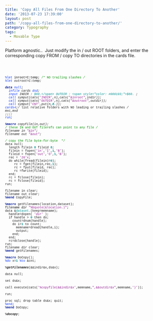 ```yaml
---
title: 'Copy All Files From One Directory To Another'
date: '2013-07-23 17:39:00'
layout: post
path: '/copy-all-files-from-one-directory-to-another/'
category: Typography
tags:
  - Movable Type
---
```


Platform agnostic.. &nbsp;Just modify the in / out ROOT folders, and enter the corresponding copy FROM / copy TO directories in the cards file.<br /><br /><br /><div style="font-family: 'Courier New'; font-size: 10px; min-height: 11px;"><br /></div><div style="color: #008f00; font-family: 'Courier New'; font-size: 10px;"><span style="color: #0433ff;">%let</span><span style="color: black;"> inroot=C:temp; </span>/* NO trailing slashes */</div><div style="font-family: 'Courier New'; font-size: 10px;"><span style="color: #0433ff;">%let</span> outroot=C:temp;</div><div style="font-family: 'Courier New'; font-size: 10px; min-height: 11px;"><br /></div><div style="color: #0433ff; font-family: 'Courier New'; font-size: 10px;"><span style="color: #011993;"><b>data</b></span><span style="color: black;"> </span>_null_<span style="color: black;">;</span></div><div style="font-family: 'Courier New'; font-size: 10px;">&nbsp; <span style="color: #0433ff;">infile</span> cards <span style="color: #0433ff;">dsd</span>;</div><div style="font-family: 'Courier New'; font-size: 10px;">&nbsp; <span style="color: #0433ff;">input</span> INDIR : <span style="color: #009193;">$60.</span> OUTDIR : <span style="color: #009193;">$60.</span> ;</div><div style="font-family: 'Courier New'; font-size: 10px;">&nbsp; <span style="color: #0433ff;">call</span> symput(cats(<span style="color: #942193;">'INDIR'</span>,_n_),cats(<span style="color: #942193;">"&amp;inroot"</span>,indir));</div><div style="font-family: 'Courier New'; font-size: 10px;">&nbsp; <span style="color: #0433ff;">call</span> symput(cats(<span style="color: #942193;">'OUTDIR'</span>,_n_),cats(<span style="color: #942193;">"&amp;outroot"</span>,outdir));</div><div style="font-family: 'Courier New'; font-size: 10px;">&nbsp; <span style="color: #0433ff;">call</span> symput(<span style="color: #942193;">'CNT'</span>,put(_n_,<span style="color: #009193;"><b>8.</b></span>));</div><div style="font-family: 'Courier New'; font-size: 10px;"><span style="color: #0433ff;">cards4</span>;/* list relative folders with NO leading or trailing slashes */</div><div style="font-family: 'Courier New'; font-size: 10px;">mxc,mxd</div><div style="font-family: 'Courier New'; font-size: 10px;">;;;;</div><div style="color: #0433ff; font-family: 'Courier New'; font-size: 10px;">run<span style="color: black;">;</span></div><div style="font-family: 'Courier New'; font-size: 10px; min-height: 11px;"><br /></div><div style="font-family: 'Courier New'; font-size: 10px;"><span style="color: #011993;"><b>%macro</b></span> copyFile(in,out);</div><div style="color: #008f00; font-family: 'Courier New'; font-size: 10px;">/* these IN and OUT filerefs can point to any file */</div><div style="font-family: 'Courier New'; font-size: 10px;">filename in <span style="color: #942193;">"&amp;in"</span>;&nbsp;</div><div style="font-family: 'Courier New'; font-size: 10px;">filename out <span style="color: #942193;">"&amp;out"</span>;&nbsp;</div><div style="font-family: 'Courier New'; font-size: 10px; min-height: 11px;"><br /></div><div style="color: #008f00; font-family: 'Courier New'; font-size: 10px;">/* copy the file byte-for-byte&nbsp; */</div><div style="font-family: 'Courier New'; font-size: 10px;">data _null_;</div><div style="font-family: 'Courier New'; font-size: 10px;">&nbsp; length filein <span style="color: #009193;"><b>8</b></span> fileid <span style="color: #009193;"><b>8</b></span>;</div><div style="font-family: 'Courier New'; font-size: 10px;">&nbsp; filein = fopen(<span style="color: #942193;">'in'</span>,<span style="color: #942193;">'I'</span>,<span style="color: #009193;"><b>1</b></span>,<span style="color: #942193;">'B'</span>);</div><div style="font-family: 'Courier New'; font-size: 10px;">&nbsp; fileid = fopen(<span style="color: #942193;">'out'</span>,<span style="color: #942193;">'O'</span>,<span style="color: #009193;"><b>1</b></span>,<span style="color: #942193;">'B'</span>);</div><div style="font-family: 'Courier New'; font-size: 10px;">&nbsp; rec = <span style="color: #942193;">'20'x</span>;</div><div style="font-family: 'Courier New'; font-size: 10px;">&nbsp; do while(fread(filein)=<span style="color: #009193;"><b>0</b></span>);</div><div style="font-family: 'Courier New'; font-size: 10px;">&nbsp;&nbsp; &nbsp; rc = fget(filein,rec,<span style="color: #009193;"><b>1</b></span>);</div><div style="font-family: 'Courier New'; font-size: 10px;">&nbsp;&nbsp; &nbsp; rc = fput(fileid, rec);</div><div style="font-family: 'Courier New'; font-size: 10px;">&nbsp;&nbsp; &nbsp; rc =fwrite(fileid);</div><div style="font-family: 'Courier New'; font-size: 10px;">&nbsp; end;</div><div style="font-family: 'Courier New'; font-size: 10px;">&nbsp; rc = fclose(filein);</div><div style="font-family: 'Courier New'; font-size: 10px;">&nbsp; rc = fclose(fileid);</div><div style="font-family: 'Courier New'; font-size: 10px;">run;</div><div style="font-family: 'Courier New'; font-size: 10px; min-height: 11px;"><br /></div><div style="font-family: 'Courier New'; font-size: 10px;">filename in clear;</div><div style="font-family: 'Courier New'; font-size: 10px;">filename out clear;</div><div style="font-family: 'Courier New'; font-size: 10px;"><span style="color: #011993;"><b>%mend</b></span> CopyFile;</div><div style="font-family: 'Courier New'; font-size: 10px; min-height: 11px;"><br /></div><div style="font-family: 'Courier New'; font-size: 10px;"><span style="color: #011993;"><b>%macro</b></span> getFilenames(location,dataset);</div><div style="color: #942193; font-family: 'Courier New'; font-size: 10px;"><span style="color: black;">filename _dir_ </span>"%bquote(&amp;location.)"<span style="color: black;">;</span></div><div style="font-family: 'Courier New'; font-size: 10px;">data &amp;<span style="color: #009193;">dataset.</span>(keep=memname);</div><div style="font-family: 'Courier New'; font-size: 10px;">&nbsp; handle=dopen( <span style="color: #942193;">'_dir_'</span> );</div><div style="font-family: 'Courier New'; font-size: 10px;">&nbsp; if handle &gt; <span style="color: #009193;"><b>0</b></span> then do;</div><div style="font-family: 'Courier New'; font-size: 10px;">&nbsp; &nbsp; count=dnum(handle);</div><div style="font-family: 'Courier New'; font-size: 10px;">&nbsp; &nbsp; do i=<span style="color: #009193;"><b>1</b></span> to count;</div><div style="font-family: 'Courier New'; font-size: 10px;">&nbsp; &nbsp; &nbsp; memname=dread(handle,i);</div><div style="font-family: 'Courier New'; font-size: 10px;">&nbsp; &nbsp; &nbsp; output;</div><div style="font-family: 'Courier New'; font-size: 10px;">&nbsp; &nbsp; end;</div><div style="font-family: 'Courier New'; font-size: 10px;">&nbsp; end;</div><div style="font-family: 'Courier New'; font-size: 10px;">&nbsp; rc=dclose(handle);</div><div style="font-family: 'Courier New'; font-size: 10px;">run;</div><div style="font-family: 'Courier New'; font-size: 10px;">filename _dir_ clear;</div><div style="font-family: 'Courier New'; font-size: 10px;"><span style="color: #011993;"><b>%mend</b></span> getFilenames;</div><div style="font-family: 'Courier New'; font-size: 10px; min-height: 11px;"><br /></div><div style="font-family: 'Courier New'; font-size: 10px;"><span style="color: #011993;"><b>%macro</b></span> DoCopy();</div><div style="font-family: 'Courier New'; font-size: 10px;"><span style="color: #0433ff;">%do</span> x=<span style="color: #009193;"><b>1</b></span> <span style="color: #0433ff;">%to</span> &amp;cnt;</div><div style="font-family: 'Courier New'; font-size: 10px;"><span style="white-space: pre;"> </span>%<b><i>getFilenames</i></b>(&amp;&amp;indir&amp;x,ds&amp;x);</div><div style="font-family: 'Courier New'; font-size: 10px;"><span style="white-space: pre;"> </span>data _null_;</div><div style="font-family: 'Courier New'; font-size: 10px;"><span style="white-space: pre;"> </span>set ds&amp;x;</div><div style="font-family: 'Courier New'; font-size: 10px;"><span style="white-space: pre;"> </span>call execute(cats(<span style="color: #942193;">'%copyfile(&amp;&amp;indir&amp;x'</span>,memname,<span style="color: #942193;">",&amp;&amp;outdir&amp;x"</span>,memname,<span style="color: #942193;">')'</span>));</div><div style="font-family: 'Courier New'; font-size: 10px;"><span style="white-space: pre;"> </span>run;</div><div style="font-family: 'Courier New'; font-size: 10px;"><span style="white-space: pre;"> </span>proc sql; drop table ds&amp;x; quit;</div><div style="color: #0433ff; font-family: 'Courier New'; font-size: 10px;">%end<span style="color: black;">;</span></div><div style="font-family: 'Courier New'; font-size: 10px;"><span style="color: #011993;"><b>%mend</b></span> DoCopy;</div><div style="font-family: 'Courier New'; font-size: 10px; min-height: 11px;"><br /></div><div style="font-family: 'Courier New'; font-size: 10px;">%<b><i>docopy</i></b>;</div>
